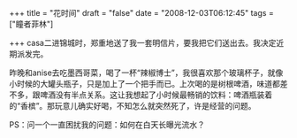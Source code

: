 +++
title = "花时间"
draft = "false"
date = "2008-12-03T06:12:45"
tags = ["瞳者菲林"]


+++
casa二进锦城时，郑重地送了我一套明信片，要我把它们送出去。我决定近期派发完。
  
昨晚和anise去吃墨西哥菜，喝了一杯“辣椒博士”，我很喜欢那个玻璃杯子，就像小时候的大罐头瓶子，只是加上了一个把手而已。上次喝的是树根啤酒，味道都差不多，跟啤酒没有半点关系。这让我想起了小时候最畅销的饮料：啤酒瓶装着的“香槟”。那玩意儿确实好喝，不知怎么就突然死了，许是经营的问题。
  
PS：问一个一直困扰我的问题：如何在白天长曝光流水？